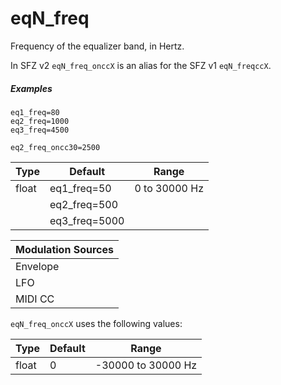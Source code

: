 ---
---
# eqN_freq

Frequency of the equalizer band, in Hertz.

In SFZ v2 `eqN_freq_onccX` is an alias for the SFZ v1 `eqN_freqccX`.

##### Examples

```
eq1_freq=80
eq2_freq=1000
eq3_freq=4500

eq2_freq_oncc30=2500
```

| Type  | Default       | Range         |
| ---   | ---           | ---           |
| float | eq1_freq=50   | 0 to 30000 Hz |
|       | eq2_freq=500  |               |
|       | eq3_freq=5000 |               |

| Modulation Sources
|           ---
| Envelope | ✓ |
| LFO      | ✓ |
| MIDI CC  | ✓ | eqN_freq_onccX

`eqN_freq_onccX` uses the following values:

| Type  | Default | Range              |
| ---   | ---     | ---                |
| float | 0       | -30000 to 30000 Hz |
